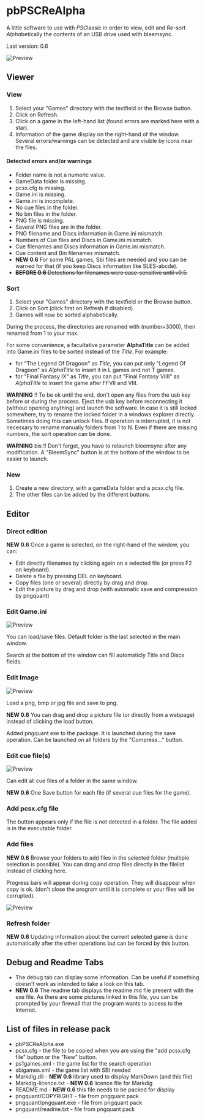 # pbPSCReAlpha

A little software to use with *PSC*lassic in order to view, edit and *Re*-sort *Alpha*betically the contents of an USB drive used with bleemsync.

Last version: 0.6

![Preview](https://i.imgur.com/3m5R28b.png)

## Viewer

### View
1. Select your "Games" directory with the textfield or the Browse button.
2. Click on Refresh.
3. Click on a game in the left-hand list (found errors are marked here with a star).
4. Information of the game display on the right-hand of the window. Several errors/warnings can be detected and are visible by icons near the files.

#### Detected errors and/or warnings
* Folder name is not a numeric value.
* GameData folder is missing.
* pcsx.cfg is missing.
* Game.ini is missing.
* Game.ini is incomplete.
* No cue files in the folder.
* No bin files in the folder.
* PNG file is missing.
* Several PNG files are in the folder.
* PNG filename and Discs information in Game.ini mismatch.
* Numbers of Cue files and Discs in Game.ini mismatch.
* Cue filenames and Discs information in Game.ini mismatch.
* Cue content and Bin filenames mismatch.
* **NEW 0.6** For some PAL games, Sbi files are needed and you can be warned for that (if you keep Discs information like SLES-abcde).
* <del>**BEFORE 0.6** Detections for filenames were case-sensitive until v0.5.</del>

### Sort
1. Select your "Games" directory with the textfield or the Browse button.
2. Click on Sort (click first on Refresh if disabled).
3. Games will now be sorted alphabetically.

During the process, the directories are renamed with (number+3000), then renamed from 1 to your max.

For some convenience, a facultative parameter **AlphaTitle** can be added into Game.ini files to be sorted instead of the *Title*.
For example:
* for "The Legend Of Dragoon" as *Title*, you can put only "Legend Of Dragoon" as *AlphaTitle* to insert it in L games and not T games.
* for "Final Fantasy IX" as *Title*, you can put "Final Fantasy VIIII" as *AlphaTitle* to insert the game after FFVII and VIII.

**WARNING** !! To be ok until the end, don't open any files from the usb key before or during the process.
Eject the usb key before reconnecting it (without opening anything) and launch the software.
In case it is still locked somewhere, try to rename the locked folder in a windows explorer directly. Sometimes doing this can unlock files. If operation is interrupted, it is not necessary to rename manually folders from 1 to N. Even if there are missing numbers, the sort operation can be done.

**WARNING** bis !! Don't forget, you have to relaunch bleemsync after any modification. A "BleemSync" button is at the bottom of the window to be easier to launch.

### New
1. Create a new directory, with a gameData folder and a pcsx.cfg file.
2. The other files can be added by the different buttons.


## Editor

### Direct edition
**NEW 0.6** Once a game is selected, on the right-hand of the window, you can:
* Edit directly filenames by clicking again on a selected file (or press F2 on keyboard).
* Delete a file by pressing DEL on keyboard.
* Copy files (one or several) directly by drag and drop.
* Edit the picture by drag and drop (with automatic save and compression by pngquant)

### Edit Game.ini
![Preview](https://i.imgur.com/SXwxeE2.png)

You can load/save files. Default folder is the last selected in the main window.

Search at the bottom of the window can fill automaticly Title and Discs fields.

### Edit Image
![Preview](https://i.imgur.com/grO1Nq3.png)

Load a png, bmp or jpg file and save to png.

**NEW 0.6** You can drag and drop a picture file (or directly from a webpage) instead of clicking the load button.

Added pngquant exe to the package. It is launched during the save operation. Can be launched on all folders by the "Compress..." button.

### Edit cue file(s)
![Preview](https://i.imgur.com/TKVi0ly.png)

Can edit all cue files of a folder in the same window.

**NEW 0.6** One Save button for each file (if several cue files for the game).

### Add pcsx.cfg file
The button appears only if the file is not detected in a folder. The file added is in the executable folder.

### Add files
**NEW 0.6** Browse your folders to add files in the selected folder (multiple selection is possible). You can drag and drop files directly in the filelist instead of clicking here.

Progress bars will appear during copy operation. They will disappear when copy is ok. (don't close the program until it is complete or your files will be corrupted).

![Preview](https://i.imgur.com/DwZubjm.png)

### Refresh folder
**NEW 0.6** Updating information about the current selected game is done automatically after the other operations but can be forced by this button.

## Debug and Readme Tabs
* The debug tab can display some information. Can be useful if something doesn't work as intended to take a look on this tab.
* **NEW 0.6** The readme tab displays the readme.md file present with the exe file. As there are some pictures linked in this file, you can be prompted by your firewall that the program wants to access to the Internet.

## List of files in release pack
* pbPSCReAlpha.exe
* pcsx.cfg - the file to be copied when you are using the "add pcsx.cfg file" button or the "New" button.
* ps1games.xml - the game list for the search operation
* sbigames.xml - the game list with SBI needed
* Markdig.dll - **NEW 0.6** library used to display MarkDown (and this file)
* Markdig-licence.txt - **NEW 0.6** licence file for Markdig
* README.md - **NEW 0.6** this file needs to be packed for display
* pngquant/COPYRIGHT - file from pngquant pack
* pngquant/pngquant.exe - file from pngquant pack
* pngquant/readme.txt - file from pngquant pack